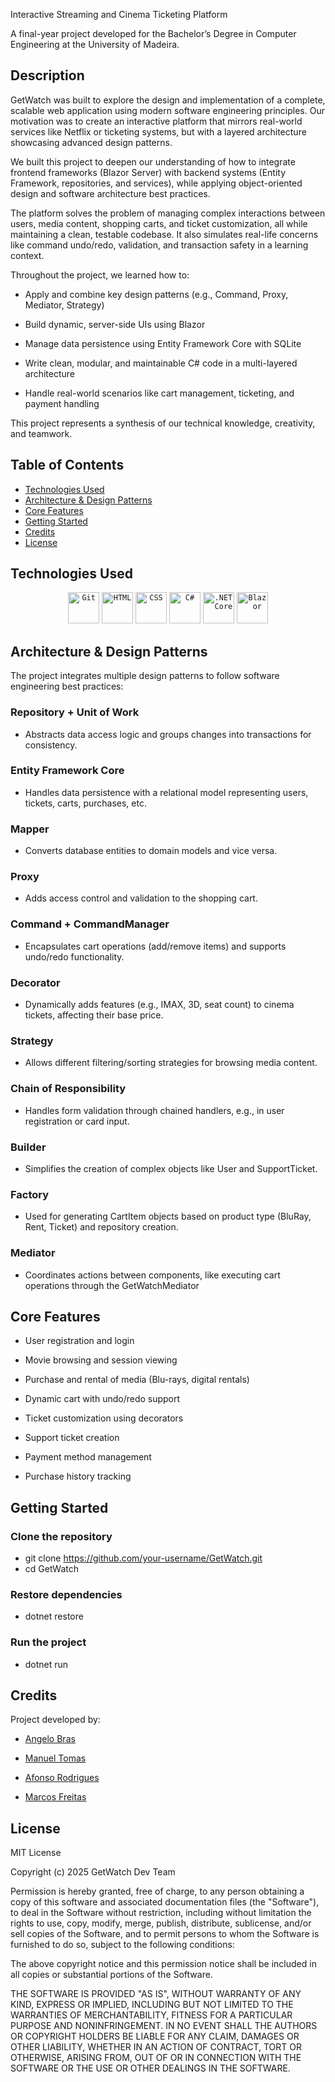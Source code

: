 Interactive Streaming and Cinema Ticketing Platform

A final-year project developed for the Bachelor’s Degree in Computer Engineering at the University of Madeira.

## Description
GetWatch was built to explore the design and implementation of a complete, scalable web application using modern software engineering principles. Our motivation was to create an interactive platform that mirrors real-world services like Netflix or ticketing systems, but with a layered architecture showcasing advanced design patterns.

We built this project to deepen our understanding of how to integrate frontend frameworks (Blazor Server) with backend systems (Entity Framework, repositories, and services), while applying object-oriented design and software architecture best practices.

The platform solves the problem of managing complex interactions between users, media content, shopping carts, and ticket customization, all while maintaining a clean, testable codebase. It also simulates real-life concerns like command undo/redo, validation, and transaction safety in a learning context.

Throughout the project, we learned how to:

- Apply and combine key design patterns (e.g., Command, Proxy, Mediator, Strategy)

- Build dynamic, server-side UIs using Blazor

- Manage data persistence using Entity Framework Core with SQLite

- Write clean, modular, and maintainable C# code in a multi-layered architecture

- Handle real-world scenarios like cart management, ticketing, and payment handling

This project represents a synthesis of our technical knowledge, creativity, and teamwork.

## Table of Contents 

- [Technologies Used](#tecUsed)
- [Architecture & Design Patterns](#arch)
- [Core Features](#features)
- [Getting Started](#gettingStarted)
- [Credits](#credits)
- [License](#license)

## Technologies Used

<div align="center">
	<code><img width="50" src="https://raw.githubusercontent.com/marwin1991/profile-technology-icons/refs/heads/main/icons/git.png" alt="Git" title="Git"/></code>
	<code><img width="50" src="https://raw.githubusercontent.com/marwin1991/profile-technology-icons/refs/heads/main/icons/html.png" alt="HTML" title="HTML"/></code>
	<code><img width="50" src="https://raw.githubusercontent.com/marwin1991/profile-technology-icons/refs/heads/main/icons/css.png" alt="CSS" title="CSS"/></code>
	<code><img width="50" src="https://raw.githubusercontent.com/marwin1991/profile-technology-icons/refs/heads/main/icons/c%23.png" alt="C#" title="C#"/></code>
	<code><img width="50" src="https://raw.githubusercontent.com/marwin1991/profile-technology-icons/refs/heads/main/icons/_net_core.png" alt=".NET Core" title=".NET Core"/></code>
	<code><img width="50" src="https://raw.githubusercontent.com/marwin1991/profile-technology-icons/refs/heads/main/icons/blazor.png" alt="Blazor" title="Blazor"/></code>
</div>

## Architecture & Design Patterns

The project integrates multiple design patterns to follow software engineering best practices:

### Repository + Unit of Work
- Abstracts data access logic and groups changes into transactions for consistency.

### Entity Framework Core
- Handles data persistence with a relational model representing users, tickets, carts, purchases, etc.

### Mapper
- Converts database entities to domain models and vice versa.

### Proxy
- Adds access control and validation to the shopping cart.

### Command + CommandManager
- Encapsulates cart operations (add/remove items) and supports undo/redo functionality.

### Decorator
- Dynamically adds features (e.g., IMAX, 3D, seat count) to cinema tickets, affecting their base price.

### Strategy
- Allows different filtering/sorting strategies for browsing media content.

### Chain of Responsibility
- Handles form validation through chained handlers, e.g., in user registration or card input.

### Builder
- Simplifies the creation of complex objects like User and SupportTicket.

### Factory
- Used for generating CartItem objects based on product type (BluRay, Rent, Ticket) and repository creation.

### Mediator
- Coordinates actions between components, like executing cart operations through the GetWatchMediator

## Core Features

- User registration and login

- Movie browsing and session viewing

- Purchase and rental of media (Blu-rays, digital rentals)

- Dynamic cart with undo/redo support

- Ticket customization using decorators

- Support ticket creation

- Payment method management

- Purchase history tracking

## Getting Started

### Clone the repository
- git clone https://github.com/your-username/GetWatch.git
- cd GetWatch

### Restore dependencies
- dotnet restore

### Run the project
- dotnet run

## Credits

Project developed by:

- [Angelo Bras](#https://github.com/angelobras1794)

- [Manuel Tomas](#https://github.com/Getmeapint)

- [Afonso Rodrigues](#https://github.com/AfonsoRod)

- [Marcos Freitas](#https://github.com/MarcosASFreitas2004)

## License

MIT License

Copyright (c) 2025 GetWatch Dev Team

Permission is hereby granted, free of charge, to any person obtaining a copy
of this software and associated documentation files (the "Software"), to deal
in the Software without restriction, including without limitation the rights
to use, copy, modify, merge, publish, distribute, sublicense, and/or sell
copies of the Software, and to permit persons to whom the Software is
furnished to do so, subject to the following conditions:

The above copyright notice and this permission notice shall be included in all
copies or substantial portions of the Software.

THE SOFTWARE IS PROVIDED "AS IS", WITHOUT WARRANTY OF ANY KIND, EXPRESS OR
IMPLIED, INCLUDING BUT NOT LIMITED TO THE WARRANTIES OF MERCHANTABILITY,
FITNESS FOR A PARTICULAR PURPOSE AND NONINFRINGEMENT. IN NO EVENT SHALL THE
AUTHORS OR COPYRIGHT HOLDERS BE LIABLE FOR ANY CLAIM, DAMAGES OR OTHER
LIABILITY, WHETHER IN AN ACTION OF CONTRACT, TORT OR OTHERWISE, ARISING FROM,
OUT OF OR IN CONNECTION WITH THE SOFTWARE OR THE USE OR OTHER DEALINGS IN THE
SOFTWARE.
